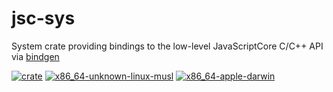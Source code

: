 # jsc-sys
System crate providing bindings to the low-level JavaScriptCore C/C++ API via [bindgen](https://github.com/rust-lang/rust-bindgen)

[![crate](https://img.shields.io/crates/v/jscjs_sys.svg)](https://crates.io/crates/jscjs-sys)
[![x86_64-unknown-linux-musl](https://github.com/drtychai/jsc-sys/workflows/build-musl/badge.svg?branch=dev)](https://github.com/drtychai/jsc-sys/actions?query=workflow:build-musl)
[![x86_64-apple-darwin](https://github.com/drtychai/jsc-sys/workflows/build-macos/badge.svg?branch=dev)](https://github.com/drtychai/jsc-sys/actions?query=workflow:build-macos)
